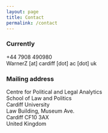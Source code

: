 ```yaml
---
layout: page
title: Contact
permalink: /contact
---
```


### Currently
+44 7908 490980 <br>
WarnerZ [at] cardiff [dot] ac [dot] uk

### Mailing address
Centre for Political and Legal Analytics <br>
School of Law and Politics <br>
Cardiff University <br>
Law Building, Museum Ave. <br>
Cardiff CF10 3AX <br>
United Kingdom

<i class="fas fa-user"></i> <!-- uses solid style -->